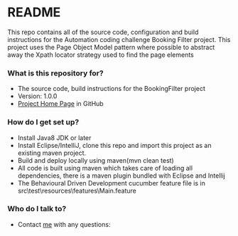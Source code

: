 # README #

This repo contains all of the source code, configuration and build instructions for the Automation coding challenge Booking Filter project. 
This project uses the Page Object Model pattern where possible to abstract away the Xpath locator strategy used to find the page elements

### What is this repository for? ###

* The source code, build instructions for the BookingFilter project
* Version: 1.0.0
* [Project Home Page](https://github.com/noelphylan/automation-coding-challenge) in GitHub


### How do I get set up? ###

* Install Java8 JDK or later
* Install Eclipse/IntelliJ, clone this repo and import this project as an existing maven project.
* Build and deploy locally using maven(mvn clean test)
* All code is built using maven which takes care of loading all dependencies, there is a maven plugin bundled with Eclipse and Intellij
* The Behavioural Driven Development cucumber feature file is in src\test\resources\features\Main.feature


### Who do I talk to? ###

* Contact [me](mailto:noel.phylan@gmail.com) with any questions:

